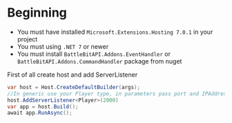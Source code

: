 # Beginning
- You must have installed `Microsoft.Extensions.Hosting 7.0.1` in your project
- You must using `.NET 7` or newer
- You must install `BattleBitAPI.Addons.EventHandler` or `BattleBitAPI.Addons.CommandHandler` package from nuget

First of all create host and add ServerListener
```csharp
var host = Host.CreateDefaultBuilder(args);
//In generic use your Player type, in parameters pass port and IPAddress.
host.AddServerListener<Player>(2000)
var app = host.Build();
await app.RunAsync();
```
